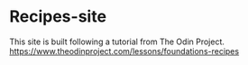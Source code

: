 # Recipes-site
This site is built following a tutorial from The Odin Project.
https://www.theodinproject.com/lessons/foundations-recipes

